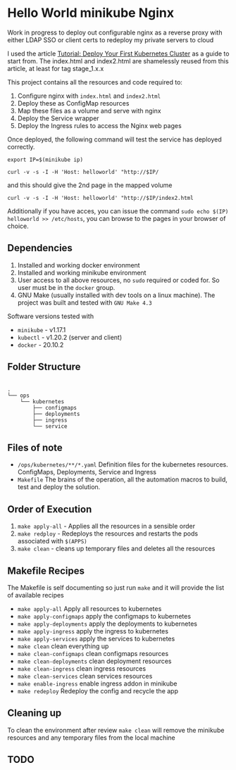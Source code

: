 # Hello World minikube Nginx

Work in progress to deploy out configurable nginx as a reverse proxy with either LDAP SSO or client certs to redeploy my private servers to cloud

I used the article [Tutorial: Deploy Your First Kubernetes Cluster](https://www.appvia.io/blog/tutorial-deploy-kubernetes-cluster "Tutorial: Deploy Your First Kubernetes Cluster") as a guide to start from. The index.html and index2.html are shamelessly reused from this article, at least for tag stage_1.x.x

This project contains all the resources and code required to:

1. Configure nginx with `index.html` and `index2.html`
2. Deploy these as ConfigMap resources
3. Map these files as a volume and serve with nginx
4. Deploy the Service wrapper
5. Deploy the Ingress rules to access the Nginx web pages

Once deployed, the following command will test the service has deployed correctly.

`export IP=$(minikube ip)`

`curl -v -s -I -H 'Host: helloworld' "http://$IP/`

and this should give the 2nd page in the mapped volume

`curl -v -s -I -H 'Host: helloworld' "http://$IP/index2.html`

Additionally if you have acces, you can issue the command `sudo echo $(IP) helloworld >> /etc/hosts`, you can browse to the pages in your browser of choice.

## Dependencies

1. Installed and working docker environment
2. Installed and working minikube environment
3. User access to all above resources, no `sudo` required or coded for. So user must be in the `docker` group.
4. GNU Make (usually installed with dev tools on a linux machine). The project was built and tested with `GNU Make 4.3`

Software versions tested with

- `minikube` - v1.17.1
- `kubectl` - v1.20.2 (server and client)
- `docker` - 20.10.2

## Folder Structure

```text

.
└── ops
    └── kubernetes
        ├── configmaps
        ├── deployments
        ├── ingress
        └── service

```

## Files of note

- `/ops/kubernetes/**/*.yaml` Definition files for the kubernetes resources. ConfigMaps, Deployments, Service and Ingress
- `Makefile` The brains of the operation, all the automation macros to build, test and deploy the solution.

## Order of Execution

1. `make apply-all` - Applies all the resources in a sensible order
2. `make redploy` - Redeploys the resources and restarts the pods associated with `$(APPS)`
3. `make clean` - cleans up temporary files and deletes all the resources

## Makefile Recipes

The Makefile is self documenting so just run `make` and it will provide the list of available recipes

- `make apply-all` Apply all resources to kubernetes
- `make apply-configmaps` apply the configmaps to kubernetes
- `make apply-deployments` apply the deployments to kubernetes
- `make apply-ingress` apply the ingress to kubernetes
- `make apply-services` apply the services to kubernetes
- `make clean` clean everything up
- `make clean-configmaps` clean configmaps resources
- `make clean-deployments` clean deployment resources
- `make clean-ingress` clean ingress resources
- `make clean-services` clean services resources
- `make enable-ingress` enable ingress addon in minikube
- `make redeploy` Redeploy the config and recycle the app

## Cleaning up

To clean the environment after review `make clean` will remove the minikube resources and any temporary files from the local machine

## TODO
